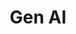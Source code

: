 ---
layout: default
title: Gen AI
nav_order: 7
has_children: true
has_toc: true
permalink: /gen-ai/
---